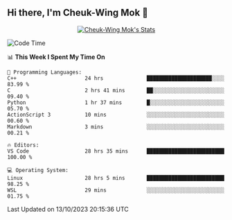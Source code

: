 ## Hi there, I'm Cheuk-Wing Mok 👋

<!--
**mozro0327/mozro0327** is a ✨ _special_ ✨ repository because its `README.md` (this file) appears on your GitHub profile.

Here are some ideas to get you started:

- 🔭 I’m currently working on ...
- 🌱 I’m currently learning ...
- 👯 I’m looking to collaborate on ...
- 🤔 I’m looking for help with ...
- 💬 Ask me about ...
- 📫 How to reach me: ...
- 😄 Pronouns: ...
- ⚡ Fun fact: ...
-->

<p align="center">
  <a href="https://github.com/mozro0327" class="rich-diff-level-one">
    <img src="https://github-readme-stats.vercel.app/api?username=mozro0327&title_color=333&text_color=777" alt="Cheuk-Wing Mok's Stats" >
    <!-- &hide=issues
    <img src="https://github-readme-stats.vercel.app/api?username=mozro0327&hide=issues&title_color=333&text_color=777" alt="Cheuk-Wing Mok's Stats" >
    -->
  </a>
</p>

<!--START_SECTION:waka-->
![Code Time](http://img.shields.io/badge/Code%20Time-2%2C047%20hrs%2019%20mins-blue)

📊 **This Week I Spent My Time On** 

```text
💬 Programming Languages: 
C++                      24 hrs              █████████████████████░░░░   83.99 % 
C                        2 hrs 41 mins       ██░░░░░░░░░░░░░░░░░░░░░░░   09.40 % 
Python                   1 hr 37 mins        █░░░░░░░░░░░░░░░░░░░░░░░░   05.70 % 
ActionScript 3           10 mins             ░░░░░░░░░░░░░░░░░░░░░░░░░   00.60 % 
Markdown                 3 mins              ░░░░░░░░░░░░░░░░░░░░░░░░░   00.21 % 

🔥 Editors: 
VS Code                  28 hrs 35 mins      █████████████████████████   100.00 % 

💻 Operating System: 
Linux                    28 hrs 5 mins       █████████████████████████   98.25 % 
WSL                      29 mins             ░░░░░░░░░░░░░░░░░░░░░░░░░   01.75 % 
```


 Last Updated on 13/10/2023 20:15:36 UTC
<!--END_SECTION:waka-->

